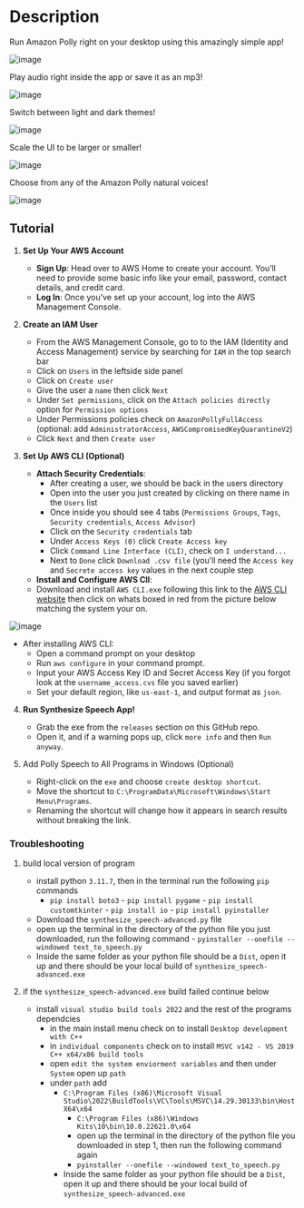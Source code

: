# Description

Run Amazon Polly right on your desktop using this amazingly simple app!

![image](https://github.com/user-attachments/assets/454bf0c9-b875-470c-afb5-1ab136a53ab5)

Play audio right inside the app or save it as an mp3!

![image](https://github.com/user-attachments/assets/ac229cef-97ae-4a02-afd0-60accc0bac2a)

Switch between light and dark themes!

![image](https://github.com/user-attachments/assets/9e428c8a-d39a-4750-90fb-6d76dac93fed)

Scale the UI to be larger or smaller!

![image](https://github.com/user-attachments/assets/d1d22188-ec11-44b2-aca4-40eed80e0904)

Choose from any of the Amazon Polly natural voices!

![image](https://github.com/user-attachments/assets/d7c177fc-0e87-4798-8c6a-1d4532e6b29d)

## Tutorial

1. **Set Up Your AWS Account**
    - **Sign Up**: Head over to AWS Home to create your account. You’ll need to provide some basic info like your email, password, contact details, and credit card.
    - **Log In**: Once you’ve set up your account, log into the AWS Management Console.

2. **Create an IAM User**
    - From the AWS Management Console, go to to the IAM (Identity and Access Management) service by searching for `IAM` in the top search bar
    - Click on `Users` in the leftside side panel
    - Click on `Create user`
    - Give the user a `name` then click `Next`
    - Under `Set permissions`, click on the `Attach policies directly` option for `Permission options`
    - Under Permissions policies check on `AmazonPollyFullAccess` (optional: add `AdministratorAccess`, `AWSCompromisedKeyQuarantineV2`)
    - Click `Next` and then `Create user`
 
3. **Set Up AWS CLI (Optional)**
    - **Attach Security Credentials**:
        - After creating a user, we should be back in the users directory
        - Open into the user you just created by clicking on there name in the `Users` list
        - Once inside you should see 4 tabs (`Permissions Groups`, `Tags`, `Security credentials`, `Access Advisor`)
        - Click on the `Security credentials` tab
        - Under `Access Keys (0)` click `Create Access key`
        - Click `Command Line Interface (CLI)`, check on `I understand...`
        - Next to `Done` click `Download .csv file` (you'll need the `Access key` and `Secrete access key` values in the next couple step
    - **Install and Configure AWS ClI**:
    - Download and install `AWS CLI.exe` following this link to the [AWS CLI website](https://aws.amazon.com/cli/) then click on whats boxed in red from the picture below matching the system your on.

  ![image](https://github.com/user-attachments/assets/c240daa5-a143-4d75-b444-93ef1b76c066)
 
 
- After installing AWS CLI:
    - Open a command prompt on your desktop
    - Run `aws configure` in your command prompt.
    - Input your AWS Access Key ID and Secret Access Key (if you forgot look at the `username_access.cvs` file you saved earlier)
    - Set your default region, like `us-east-1`, and output format as `json`.

4. **Run Synthesize Speech App!**
    - Grab the exe from the `releases` section on this GitHub repo.
    - Open it, and if a warning pops up, click `more info` and then `Run anyway`.

5. Add Polly Speech to All Programs in Windows (Optional)
    - Right-click on the `exe` and choose `create desktop shortcut`.
    - Move the shortcut to `C:\ProgramData\Microsoft\Windows\Start Menu\Programs`.
    - Renaming the shortcut will change how it appears in search results without breaking the link.
 
### Troubleshooting

1. build local version of program
    - install python `3.11.7`, then in the terminal run the following `pip` commands
        -  `pip install boto3`
          -  `pip install pygame`
          -  `pip install customtkinter`
          -  `pip install io`
          -  `pip install pyinstaller`
    -  Download the `synthesize_speech-advanced.py` file
      -  open up the terminal in the directory of the python file you just downloaded, run the following command
        -  `pyinstaller --onefile --windowed text_to_speech.py`
    - Inside the same folder as your python file should be a `Dist`, open it up and there should be your local build of `synthesize_speech-advanced.exe`

3. if the `synthesize_speech-advanced.exe` build failed continue below
   - install `visual studio build tools 2022` and the rest of the programs dependcies
       - in the main install menu check on to install `Desktop development with C++`
        - in `individual components` check on to install `MSVC v142 - VS 2019 C++ x64/x86 build tools`
        - open `edit the system enviorment variables` and then under `System` open up `path`
        - under `path` add
          - `C:\Program Files (x86)\Microsoft Visual Studio\2022\BuildTools\VC\Tools\MSVC\14.29.30133\bin\HostX64\x64`
            - `C:\Program Files (x86)\Windows Kits\10\bin\10.0.22621.0\x64`
            -  open up the terminal in the directory of the python file you downloaded in step 1, then run the following command again
              -  `pyinstaller --onefile --windowed text_to_speech.py`
          - Inside the same folder as your python file should be a `Dist`, open it up and there should be your local build of `synthesize_speech-advanced.exe`
